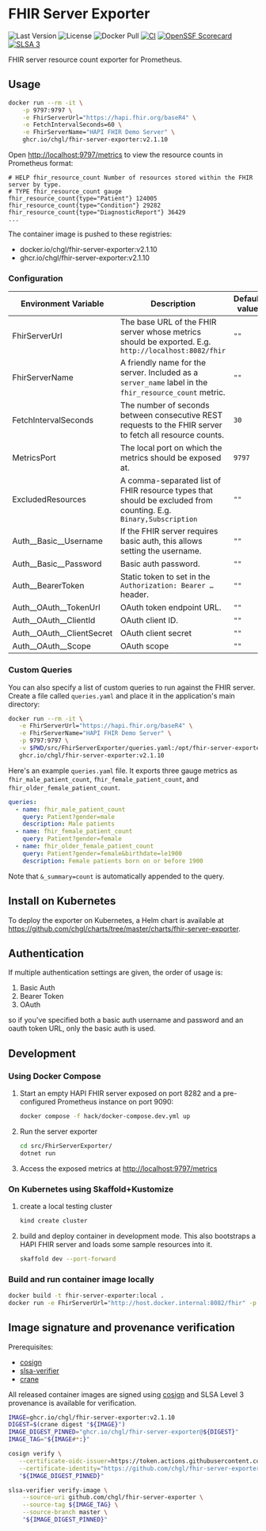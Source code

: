# FHIR Server Exporter

![Last Version](https://img.shields.io/github/v/release/chgl/fhir-server-exporter)
![License](https://img.shields.io/github/license/chgl/fhir-server-exporter)
![Docker Pull](https://img.shields.io/docker/pulls/chgl/fhir-server-exporter)
[![CI](https://github.com/chgl/fhir-server-exporter/actions/workflows/ci.yaml/badge.svg)](https://github.com/chgl/fhir-server-exporter/actions/workflows/ci.yaml)
[![OpenSSF Scorecard](https://api.securityscorecards.dev/projects/github.com/chgl/fhir-server-exporter/badge)](https://api.securityscorecards.dev/projects/github.com/chgl/fhir-server-exporter)
[![SLSA 3](https://slsa.dev/images/gh-badge-level3.svg)](https://slsa.dev)

FHIR server resource count exporter for Prometheus.

## Usage

```sh
docker run --rm -it \
    -p 9797:9797 \
    -e FhirServerUrl="https://hapi.fhir.org/baseR4" \
    -e FetchIntervalSeconds=60 \
    -e FhirServerName="HAPI FHIR Demo Server" \
    ghcr.io/chgl/fhir-server-exporter:v2.1.10
```

Open <http://localhost:9797/metrics> to view the resource counts in Prometheus format:

```console
# HELP fhir_resource_count Number of resources stored within the FHIR server by type.
# TYPE fhir_resource_count gauge
fhir_resource_count{type="Patient"} 124005
fhir_resource_count{type="Condition"} 29282
fhir_resource_count{type="DiagnosticReport"} 36429
...
```

The container image is pushed to these registries:

- docker.io/chgl/fhir-server-exporter:v2.1.10
- ghcr.io/chgl/fhir-server-exporter:v2.1.10

### Configuration

| Environment Variable          | Description                                                                                                     | Default value |
| ----------------------------- | --------------------------------------------------------------------------------------------------------------- | ------------- |
| FhirServerUrl                 | The base URL of the FHIR server whose metrics should be exported. E.g. `http://localhost:8082/fhir`             | `""`          |
| FhirServerName                | A friendly name for the server. Included as a `server_name` label in the `fhir_resource_count` metric.          | `""`          |
| FetchIntervalSeconds          | The number of seconds between consecutive REST requests to the FHIR server to fetch all resource counts.        | `30`          |
| MetricsPort                   | The local port on which the metrics should be exposed at.                                                       | `9797`        |
| ExcludedResources             | A comma-separated list of FHIR resource types that should be excluded from counting. E.g. `Binary,Subscription` | `""`          |
| Auth\_\_Basic\_\_Username     | If the FHIR server requires basic auth, this allows setting the username.                                       | `""`          |
| Auth\_\_Basic\_\_Password     | Basic auth password.                                                                                            | `""`          |
| Auth\_\_BearerToken           | Static token to set in the `Authorization: Bearer …` header.                                                    | `""`          |
| Auth\_\_OAuth\_\_TokenUrl     | OAuth token endpoint URL.                                                                                       | `""`          |
| Auth\_\_OAuth\_\_ClientId     | OAuth client ID.                                                                                                | `""`          |
| Auth\_\_OAuth\_\_ClientSecret | OAuth client secret                                                                                             | `""`          |
| Auth\_\_OAuth\_\_Scope        | OAuth scope                                                                                                     | `""`          |

### Custom Queries

You can also specify a list of custom queries to run against the FHIR server.
Create a file called `queries.yaml` and place it in the application's main directory:

```sh
docker run --rm -it \
   -e FhirServerUrl="https://hapi.fhir.org/baseR4" \
   -e FhirServerName="HAPI FHIR Demo Server" \
   -p 9797:9797 \
   -v $PWD/src/FhirServerExporter/queries.yaml:/opt/fhir-server-exporter/queries.yaml:ro \
   ghcr.io/chgl/fhir-server-exporter:v2.1.10
```

Here's an example `queries.yaml` file. It exports three gauge metrics as `fhir_male_patient_count`,
`fhir_female_patient_count`, and `fhir_older_female_patient_count`.

```yaml
queries:
  - name: fhir_male_patient_count
    query: Patient?gender=male
    description: Male patients
  - name: fhir_female_patient_count
    query: Patient?gender=female
  - name: fhir_older_female_patient_count
    query: Patient?gender=female&birthdate=le1900
    description: Female patients born on or before 1900
```

Note that `&_summary=count` is automatically appended to the query.

## Install on Kubernetes

To deploy the exporter on Kubernetes, a Helm chart is available at <https://github.com/chgl/charts/tree/master/charts/fhir-server-exporter>.

## Authentication

If multiple authentication settings are given, the order of usage is:

1. Basic Auth
1. Bearer Token
1. OAuth

so if you've specified both a basic auth username and password and an oauth token URL, only the basic auth is used.

## Development

### Using Docker Compose

1. Start an empty HAPI FHIR server exposed on port 8282 and a pre-configured Prometheus instance on port 9090:

   ```sh
   docker compose -f hack/docker-compose.dev.yml up
   ```

1. Run the server exporter

   ```sh
   cd src/FhirServerExporter/
   dotnet run
   ```

1. Access the exposed metrics at <http://localhost:9797/metrics>

### On Kubernetes using Skaffold+Kustomize

1. create a local testing cluster

   ```sh
   kind create cluster
   ```

1. build and deploy container in development mode. This also bootstraps a HAPI FHIR server and loads some sample resources into it.

   ```sh
   skaffold dev --port-forward
   ```

### Build and run container image locally

```sh
docker build -t fhir-server-exporter:local .
docker run -e FhirServerUrl="http://host.docker.internal:8082/fhir" -p 9797:9797 fhir-server-exporter:local
```

## Image signature and provenance verification

Prerequisites:

- [cosign](https://github.com/sigstore/cosign/releases)
- [slsa-verifier](https://github.com/slsa-framework/slsa-verifier/releases)
- [crane](https://github.com/google/go-containerregistry/releases)

All released container images are signed using [cosign](https://github.com/sigstore/cosign) and SLSA Level 3 provenance is available for verification.

```sh
IMAGE=ghcr.io/chgl/fhir-server-exporter:v2.1.10
DIGEST=$(crane digest "${IMAGE}")
IMAGE_DIGEST_PINNED="ghcr.io/chgl/fhir-server-exporter@${DIGEST}"
IMAGE_TAG="${IMAGE#*:}"

cosign verify \
   --certificate-oidc-issuer=https://token.actions.githubusercontent.com \
   --certificate-identity="https://github.com/chgl/fhir-server-exporter/.github/workflows/ci.yaml@refs/tags/${IMAGE_TAG}" \
   "${IMAGE_DIGEST_PINNED}"

slsa-verifier verify-image \
    --source-uri github.com/chgl/fhir-server-exporter \
    --source-tag ${IMAGE_TAG} \
    --source-branch master \
    "${IMAGE_DIGEST_PINNED}"
```
